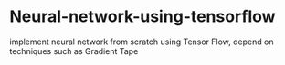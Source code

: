 # Neural-network-using-tensorflow
implement neural network from scratch using Tensor Flow, depend on techniques such as Gradient Tape 
